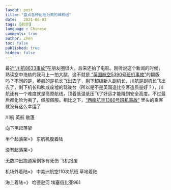 ```yaml
---
layout: post
title: "盘点各种化险为夷的神机组"
date:   2021-06-03
tags: [航空]
language : Chinese
comments: true
author: Zhen
toc: false
published: true
hidden: false
---
```

最近[“川航8633事故”](https://zh.wikipedia.org/wiki/%E5%9B%9B%E5%B7%9D%E8%88%AA%E7%A9%BA8633%E5%8F%B7%E7%8F%AD%E6%9C%BA%E4%BA%8B%E6%95%85)在朋友圈很火，后来还拍了电影。刚听说这个新闻的时候，熟读空中浩劫的我马上一拍大腿，这不就是[ “英国航空5390号班机事故”](https://zh.wikipedia.org/wiki/西南航空1380号班机事故)的翻版吗？不同的是，英航的是机长飞出去了，剩下超级新人副机长，川航是副机长飞出去了，剩下机长和吹成废墟的驾驶台（所以是不是英国造比空客造质量好？），川航还有一个难度就是高原航线，顶着低温低压飞了好远才能降到安全高度。不过最后都化险为夷了，佩服佩服。相比之下，[“西南航空1380号班机事故”](https://zh.wikipedia.org/wiki/%E8%A5%BF%E5%8D%97%E8%88%AA%E7%A9%BA1380%E5%8F%B7%E7%8F%AD%E6%9C%BA%E4%BA%8B%E6%95%85) 里头的乘客就没有这么幸运了

川航
英航
敞篷

向下甩起落架

半个起落架=》
东航机腹着陆

没有起落架=》

无数冲出跑道案例多有死伤 飞机报废

机场外着陆=》
中美洲航空110次航班 草地着陆

海上着陆=》
哈德逊河
埃塞俄比亚961
<!--stackedit_data:
eyJoaXN0b3J5IjpbMTgxMDE1MTI4MywtMTEzMzY3MDMyOSwtMT
E1OTI1NjU5MSwxMTI5OTQ2NDIzLDEzOTM2NTAxOTUsODg0Mjk5
MzU4LC0xNjM3NTc0MjU2XX0=
-->